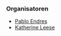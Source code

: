 ### Organisatoren

* [Pablo Endres](mailto:pablo.endres@owasp.org)
* [Katherine Leese](mailto:katherine.leese@owasp.org)